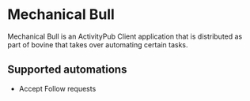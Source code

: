 # Mechanical Bull

Mechanical Bull is an ActivityPub Client application that is distributed as part of bovine that takes over automating certain tasks.

## Supported automations

- Accept Follow requests
